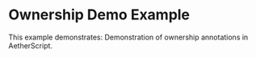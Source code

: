 # Ownership Demo Example

This example demonstrates: Demonstration of ownership annotations in AetherScript.
